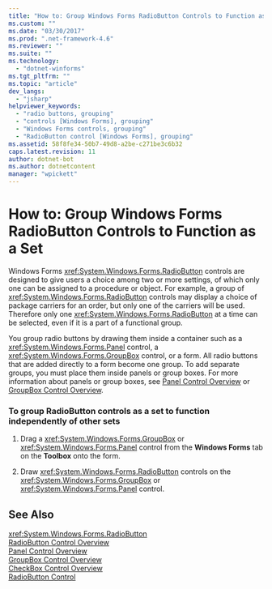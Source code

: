 ```yaml
---
title: "How to: Group Windows Forms RadioButton Controls to Function as a Set | Microsoft Docs"
ms.custom: ""
ms.date: "03/30/2017"
ms.prod: ".net-framework-4.6"
ms.reviewer: ""
ms.suite: ""
ms.technology: 
  - "dotnet-winforms"
ms.tgt_pltfrm: ""
ms.topic: "article"
dev_langs: 
  - "jsharp"
helpviewer_keywords: 
  - "radio buttons, grouping"
  - "controls [Windows Forms], grouping"
  - "Windows Forms controls, grouping"
  - "RadioButton control [Windows Forms], grouping"
ms.assetid: 58f8fe34-50b7-49d8-a2be-c271be3c6b32
caps.latest.revision: 11
author: dotnet-bot
ms.author: dotnetcontent
manager: "wpickett"
---
```

# How to: Group Windows Forms RadioButton Controls to Function as a Set
Windows Forms <xref:System.Windows.Forms.RadioButton> controls are designed to give users a choice among two or more settings, of which only one can be assigned to a procedure or object. For example, a group of <xref:System.Windows.Forms.RadioButton> controls may display a choice of package carriers for an order, but only one of the carriers will be used. Therefore only one <xref:System.Windows.Forms.RadioButton> at a time can be selected, even if it is a part of a functional group.  
  
 You group radio buttons by drawing them inside a container such as a <xref:System.Windows.Forms.Panel> control, a <xref:System.Windows.Forms.GroupBox> control, or a form. All radio buttons that are added directly to a form become one group. To add separate groups, you must place them inside panels or group boxes. For more information about panels or group boxes, see [Panel Control Overview](../../../../docs/framework/winforms/controls/panel-control-overview-windows-forms.md) or [GroupBox Control Overview](../../../../docs/framework/winforms/controls/groupbox-control-overview-windows-forms.md).  
  
### To group RadioButton controls as a set to function independently of other sets  
  
1.  Drag a <xref:System.Windows.Forms.GroupBox> or <xref:System.Windows.Forms.Panel> control from the **Windows Forms** tab on the **Toolbox** onto the form.  
  
2.  Draw <xref:System.Windows.Forms.RadioButton> controls on the <xref:System.Windows.Forms.GroupBox> or <xref:System.Windows.Forms.Panel> control.  
  
## See Also  
 <xref:System.Windows.Forms.RadioButton>   
 [RadioButton Control Overview](../../../../docs/framework/winforms/controls/radiobutton-control-overview-windows-forms.md)   
 [Panel Control Overview](../../../../docs/framework/winforms/controls/panel-control-overview-windows-forms.md)   
 [GroupBox Control Overview](../../../../docs/framework/winforms/controls/groupbox-control-overview-windows-forms.md)   
 [CheckBox Control Overview](../../../../docs/framework/winforms/controls/checkbox-control-overview-windows-forms.md)   
 [RadioButton Control](../../../../docs/framework/winforms/controls/radiobutton-control-windows-forms.md)